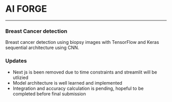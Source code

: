 # AI FORGE
---
### Breast Cancer detection

Breast cancer detection using biopsy images with TensorFlow and Keras sequential architecture using CNN.

### Updates

- Next js is been removed due to time constraints and streamlit will be utlizied
- Model architecture is well learned and implemented
- Integration and accuracy calculation is pending, hopeful to be completed before final submission
